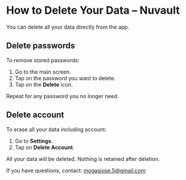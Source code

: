 # How to Delete Your Data – Nuvault

You can delete all your data directly from the app.

## Delete passwords

To remove stored passwords:

1. Go to the main screen.
2. Tap on the password you want to delete.
3. Tap on the **Delete** icon.

Repeat for any password you no longer need.

## Delete account

To erase all your data including account:

1. Go to **Settings**.
2. Tap on **Delete Account**.

All your data will be deleted. Nothing is retained after deletion.

If you have questions, contact: mogasjose.5@gmail.com
